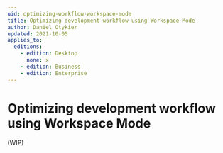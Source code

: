 ```yaml
---
uid: optimizing-workflow-workspace-mode
title: Optimizing development workflow using Workspace Mode
author: Daniel Otykier
updated: 2021-10-05
applies_to:
  editions:
    - edition: Desktop
      none: x
    - edition: Business
    - edition: Enterprise
---
```


# Optimizing development workflow using Workspace Mode

(WIP)